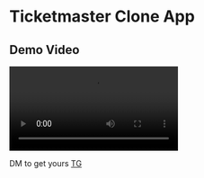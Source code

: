 # Ticketmaster Clone App


## Demo Video
![Watch the demo](https://github.com/qxb-tools/ticketmaster-clone-app/blob/main/-1877549174296178970.mp4)

DM to get yours 
[TG](t.me/kaoru69)
